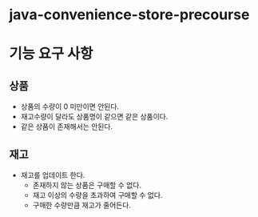 # java-convenience-store-precourse

# 기능 요구 사항

## 상품

- 상품의 수량이 0 미만이면 안된다.
- 재고수량이 달라도 상품명이 같으면 같은 상품이다.
- 같은 상품이 존재해서는 안된다.

## 재고

- 재고를 업데이트 한다.
    - 존재하지 않는 상품은 구매할 수 없다.
    - 재고 이상의 수량을 초과하여 구매할 수 없다.
    - 구매한 수량만큼 재고가 줄어든다.
